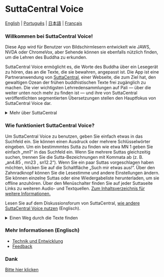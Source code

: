 # SuttaCentral Voice
[English](https://github.com/sc-voice/sc-voice/wiki)  |  [Português](https://github.com/sc-voice/sc-voice/wiki/Home-PT)  |  [日本語](https://github.com/sc-voice/sc-voice/wiki/Home-JA)  |  [Français](https://github.com/sc-voice/sc-voice/wiki/Home-FR)

### Willkommen bei SuttaCentral Voice! 

Diese App wird für Benutzer von Bildschirmlesern entwickelt wie JAWS, NVDA oder ChromeVox, aber Sehende können sie ebenfalls nützlich finden, um die Lehren des Buddha zu erkunden.

SuttaCentral Voice ermöglicht es, die Worte des Buddha über ein Lesegerät zu hören, das an die Texte, die sie bewahren, angepasst ist. Die App ist eine Partneranwendung von <a href="https://suttacentral.net" target="_blank">SuttaCentral</a>, einer Webseite, die zum Ziel hat, den gewaltigen Ozean der frühen buddhistischen Texte frei zugänglich zu machen. Die vier wichtigsten Lehrredensammlungen auf Pali — über die weiter unten noch mehr zu finden ist — und ihre von SuttaCentral veröffentlichten segmentierten Übersetzungen stellen den Hauptfokus von SuttaCentral Voice dar.

<details>
<summary>Mehr über SuttaCentral</summary>

<ul>
<li><a href="https://github.com/sc-voice/sc-voice/wiki/%C3%9Cber-SuttaCentral">Über SuttaCentral</a></li>
<li><a href="https://github.com/sc-voice/sc-voice/wiki/Einf%C3%BChrung-zu-SuttaCentral" target="_blank">Einführung zu SuttaCentral</a></li>
<li><a href="https://github.com/sc-voice/sc-voice/wiki/Methodik-und-Quellen" target="_blank">SuttaCentrals Methodik</a></li>
<li><a href="https://github.com/sc-voice/sc-voice/wiki/Nummerierung-der-Suttas" target="_blank">SuttaCentrals Nummerierungssystem</a></li>
<li><a href="https://github.com/sc-voice/sc-voice/wiki/Abk%C3%BCrzungen" target="_blank">Von SuttaCentral benutzte Abkürzungen</a></li>
<li><a href="https://github.com/sc-voice/sc-voice/wiki/Sprachen-auf-SuttaCentral">Sprachen auf SuttaCentral</a></li>
<li><a href="https://github.com/sc-voice/sc-voice/wiki/W%C3%BCrdigung" target="_blank">Würdigung</a></li>
<li><a href="https://github.com/sc-voice/sc-voice/wiki/Lizenzen">Lizenzen</a></li>
<li><a href="https://github.com/sc-voice/sc-voice/wiki/Zum-Herunterladen">Zum Herunterladen</a></li>
<li><a href="https://github.com/sc-voice/sc-voice/wiki/Spenden-an-SuttaCentral">Spenden</a></li>
</ul>

</details>

### Wie funktioniert SuttaCentral Voice?

Um SuttaCentral Voice zu benutzen, geben Sie einfach etwas in das Suchfeld ein. Sie können einen Ausdruck oder mehrere Schlüsselwörter eingeben. Um ein bestimmmtes Sutta zu finden wie etwa MN 1 geben Sie einfach „mn1“ in das Suchfeld ein. Wenn Sie mehrere Suttas gleichzeitig suchen, trennen Sie die Sutta-Bezeichnungen mit Kommata ab (z. B. „an4.85 <span aria-label="Komma"> </span><span aria-hidden="true">,</span> mn23 <span aria-label="Komma"> </span><span aria-hidden="true">,</span> sn12.2“). Wenn Sie ein paar Suttas vorgeschlagen haben möchten, klicken Sie auf die Schaltfläche „Such mir etwas aus!“. Über den Zahnradknopf können Sie die Lesestimme und andere Einstellungen ändern. Sie können einzelne Suttas oder eine Wiedergabeliste herunterladen, um sie offline anzuhören. Über den Menüschalter finden Sie auf jeder Suttaseite Links zu weiteren Audio- und Textquellen.
[Zum Inhaltsverzeichnis für weitere Informationen.](https://sc-voice.github.io/Dhammaregen/docs/uber-voice/voice-inhalt)

Lesen Sie auf dem Diskussionsforum von SuttaCentral, <a href="https://discourse.suttacentral.net/t/how-do-you-use-suttacentral-voice/12384" target="_blank">wie andere SuttaCentral Voice nutzen</a> (Englisch).

<details>
<summary>Einen Weg durch die Texte finden</summary>

Auf SuttaCentral finden Sie allgemeine Einführungen zu den beiden Abschnitten des Palikanon, in denen die Unterweisungen des Buddha niedergelegt sind: 

<ul>
<li><a href="https://suttacentral.net/discourses" target="_blank">Introduction to the Discourses</a></li>
-<li><a href="https://suttacentral.net/vinaya" target="_blank">Introduction to the Vinaya (Monastic Code)</a></li>
</ul>

Ebenso gibt es auf SuttaCentral umfangreiche Leitfäden zu den Palisammlungen, die zahlreiche Einzelheiten und Feinheiten ausführlich behandeln:

<ul>
<li><a href="https://sc-voice.github.io/Dhammaregen/docs/uber-palisuttas/leitfaden-palisuttas" target="_blank">Ein Leitfaden zu den Pali-Suttas</a></li>
<li><a href="https://suttacentral.net/dn-guide-sujato" target="_blank">The Long Discourses: Dhamma as literature and compilation</a></li>
<li><a href="https://suttacentral.net/mn-guide-sujato" target="_blank">The Middle Discourses: conversations on matters of deep truth</a></li>
<li><a href="https://suttacentral.net/sn-guide-sujato" target="_blank">The Linked Discourses: the blueprint for Buddhist philosophy</a></li>
<li><a href="https://suttacentral.net/an-guide-sujato" target="_blank">The Numbered Discourses: things that are useful every day</a></li>
</ul>

Die folgenden Indexe sowie ein Pali-Glossar können ebenfalls helfen, das zu finden, was Sie suchen:

<ul>
<li><a href="https://suttacentral.net/subjects" target="_blank">Index of Subjects</a></li>
<li><a href="https://suttacentral.net/similes" target="_blank">Index of Similes</a></li>
<li><a href="https://suttacentral.net/names" target="_blank">Index of Names</a></li>
<li><a href="https://suttacentral.net/terminology" target="_blank">Basic Pali Terminology</a></li>
</ul>

</details>

### Mehr Informationen (Englisch)
- <a href="https://sc-voice.github.io/Dhammaregen/docs/uber-voice/voice-inhalt#Technik-und-Entwicklung" target="_blank">Technik und Entwicklung</a>
- <a href="https://discourse.suttacentral.net/tags/sc-voice" target="_blank">Feedback</a>

### Dank
[Bitte hier klicken](https://sc-voice.github.io/Dhammaregen/docs/uber-voice/dank)
